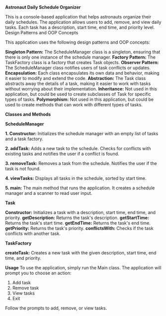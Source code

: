 **Astronaut Daily Schedule Organizer**

This is a console-based application that helps astronauts organize their daily schedules. The application allows users to add, remove, and view daily tasks. Each task has a description, start time, end time, and priority level.
Design Patterns and OOP Concepts

This application uses the following design patterns and OOP concepts:

**Singleton Pattern:** The ScheduleManager class is a singleton, ensuring that there is only one instance of the schedule manager.
**Factory Pattern:** The TaskFactory class is a factory that creates Task objects.
**Observer Pattern:** The ScheduleManager class notifies users of task conflicts or updates.
**Encapsulation:** Each class encapsulates its own data and behavior, making it easier to modify and extend the code.
**Abstraction:** The Task class abstracts away the details of a task, making it easier to work with tasks without worrying about their implementation.
**Inheritance:** Not used in this application, but could be used to create subclasses of Task for specific types of tasks.
**Polymorphism:** Not used in this application, but could be used to create methods that can work with different types of tasks.

**Classes and Methods**

**ScheduleManager**

**1. Constructor:** Initializes the schedule manager with an empty list of tasks and a task factory.

**2. addTask:** Adds a new task to the schedule. Checks for conflicts with existing tasks and notifies the user if a conflict is found.

**3. removeTask:** Removes a task from the schedule. Notifies the user if the task is not found.

**4. viewTasks:** Displays all tasks in the schedule, sorted by start time.

**5. main:** The main method that runs the application. It creates a schedule manager and a scanner to read user input.

**Task**

**Constructor:** Initializes a task with a description, start time, end time, and priority.
**getDescription:** Returns the task's description.
**getStartTime:** Returns the task's start time.
**getEndTime:** Returns the task's end time.
**getPriority:** Returns the task's priority.
**conflictsWith:** Checks if the task conflicts with another task.

**TaskFactory**

**createTask:** Creates a new task with the given description, start time, end time, and priority.

**Usage**
To use the application, simply run the Main class. The application will prompt you to choose an action:
1. Add task
2. Remove task
3. View tasks
4. Exit

Follow the prompts to add, remove, or view tasks.
